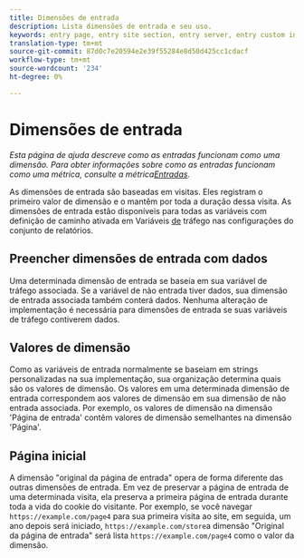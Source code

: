 ```yaml
---
title: Dimensões de entrada
description: Lista dimensões de entrada e seu uso.
keywords: entry page, entry site section, entry server, entry custom insight
translation-type: tm+mt
source-git-commit: 87d0c7e20594e2e39f55284e8d50d425cc1cdacf
workflow-type: tm+mt
source-wordcount: '234'
ht-degree: 0%

---
```



# Dimensões de entrada

*Esta página de ajuda descreve como as entradas funcionam como uma dimensão. Para obter informações sobre como as entradas funcionam como uma métrica, consulte a métrica[Entradas](../metrics/entries.md).*

As dimensões de entrada são baseadas em visitas. Eles registram o primeiro valor de dimensão e o mantêm por toda a duração dessa visita. As dimensões de entrada estão disponíveis para todas as variáveis com definição de caminho ativada em Variáveis [de](/help/admin/admin/c-traffic-variables/traffic-var.md) tráfego nas configurações do conjunto de relatórios.

## Preencher dimensões de entrada com dados

Uma determinada dimensão de entrada se baseia em sua variável de tráfego associada. Se a variável de não entrada tiver dados, sua dimensão de entrada associada também conterá dados. Nenhuma alteração de implementação é necessária para dimensões de entrada se suas variáveis de tráfego contiverem dados.

## Valores de dimensão

Como as variáveis de entrada normalmente se baseiam em strings personalizadas na sua implementação, sua organização determina quais são os valores de dimensão. Os valores em uma determinada dimensão de entrada correspondem aos valores de dimensão em sua dimensão de não entrada associada. Por exemplo, os valores de dimensão na dimensão &#39;Página de entrada&#39; contêm valores de dimensão semelhantes na dimensão &#39;Página&#39;.

## Página inicial

A dimensão &quot;original da página de entrada&quot; opera de forma diferente das outras dimensões de entrada. Em vez de preservar a página de entrada de uma determinada visita, ela preserva a primeira página de entrada durante toda a vida do cookie do visitante. Por exemplo, se você navegar `https://example.com/page4` para sua primeira visita ao site, em seguida, um ano depois será iniciado, `https://example.com/store`a dimensão &quot;Original da página de entrada&quot; será lista `https://example.com/page4` como o valor da dimensão.
